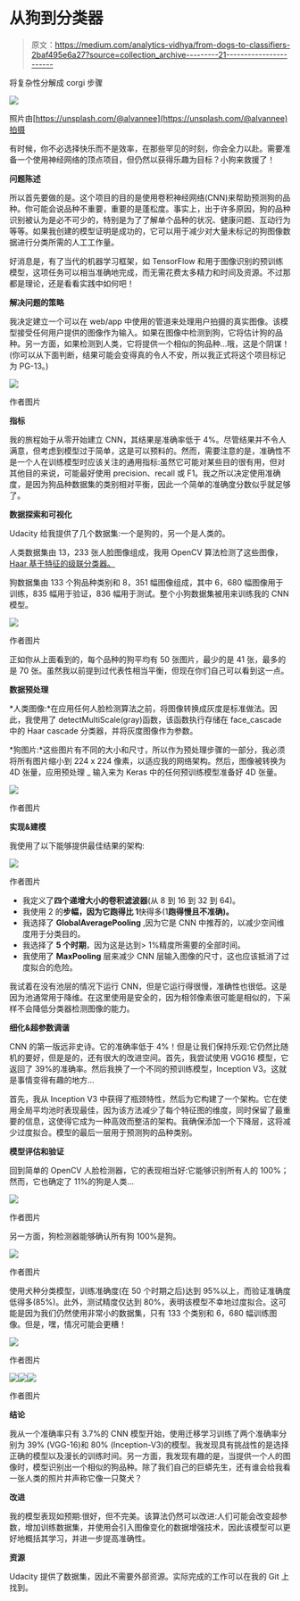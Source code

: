 # 从狗到分类器

> 原文：<https://medium.com/analytics-vidhya/from-dogs-to-classifiers-2baf495e6a27?source=collection_archive---------21----------------------->

将复杂性分解成 corgi 步骤

![](img/976f5315360aa30b93ca2c185325b50c.png)

照片由[https://unsplash.com/@alvannee](https://unsplash.com/@alvannee)拍摄

有时候，你不必选择快乐而不是效率，在那些罕见的时刻，你会全力以赴。需要准备一个使用神经网络的顶点项目，但仍然以获得乐趣为目标？小狗来救援了！

**问题陈述**

所以首先要做的是。这个项目的目的是使用卷积神经网络(CNN)来帮助预测狗的品种。你可能会说品种不重要，重要的是蓬松度。事实上，出于许多原因，狗的品种识别被认为是必不可少的，特别是为了了解单个品种的状况、健康问题、互动行为等等。如果我创建的模型证明是成功的，它可以用于减少对大量未标记的狗图像数据进行分类所需的人工工作量。

好消息是，有了当代的机器学习框架，如 TensorFlow 和用于图像识别的预训练模型，这项任务可以相当准确地完成，而无需花费太多精力和时间及资源。不过那都是理论，还是看看实践中如何吧！

**解决问题的策略**

我决定建立一个可以在 web/app 中使用的管道来处理用户拍摄的真实图像。该模型接受任何用户提供的图像作为输入。如果在图像中检测到狗，它将估计狗的品种。另一方面，如果检测到人类，它将提供一个相似的狗品种…哦，这是个阴谋！(你可以从下面判断，结果可能会变得真的令人不安，所以我正式将这个项目标记为 PG-13。)

![](img/50f6a1fd20af4c45ecdf580f8033bd5b.png)

作者图片

**指标**

我的旅程始于从零开始建立 CNN，其结果是准确率低于 4%。尽管结果并不令人满意，但考虑到模型过于简单，这是可以预料的。然而，需要注意的是，准确性不是一个人在训练模型时应该关注的通用指标:虽然它可能对某些目的很有用，但对其他目的来说，可能最好使用 precision、recall 或 F1。我之所以决定使用准确度，是因为狗品种数据集的类别相对平衡，因此一个简单的准确度分数似乎就足够了。

**数据探索和可视化**

Udacity 给我提供了几个数据集:一个是狗的，另一个是人类的。

人类数据集由 13，233 张人脸图像组成，我用 OpenCV 算法检测了这些图像， [Haar 基于特征的级联分类器。](https://docs.opencv.org/master/db/d28/tutorial_cascade_classifier.html)

狗数据集由 133 个狗品种类别和 8，351 幅图像组成，其中 6，680 幅图像用于训练，835 幅用于验证，836 幅用于测试。整个小狗数据集被用来训练我的 CNN 模型。

![](img/8c7fede1deac7dc073027f7855f0d128.png)

作者图片

正如你从上面看到的，每个品种的狗平均有 50 张图片，最少的是 41 张，最多的是 70 张。虽然我以前提到过代表性相当平衡，但现在你们自己可以看到这一点。

**数据预处理**

*人类图像:*在应用任何人脸检测算法之前，将图像转换成灰度是标准做法。因此，我使用了 detectMultiScale(gray)函数，该函数执行存储在 face_cascade 中的 Haar cascade 分类器，并将灰度图像作为参数。

*狗图片:*这些图片有不同的大小和尺寸，所以作为预处理步骤的一部分，我必须将所有图片缩小到 224 x 224 像素，以适应我的网络架构。然后，图像被转换为 4D 张量，应用预处理 _ 输入来为 Keras 中的任何预训练模型准备好 4D 张量。

![](img/de96510c8d543db403713d8bec436708.png)

作者图片

**实现&建模**

我使用了以下能够提供最佳结果的架构:

![](img/05a3cd12f6a0c05a2a6118f61dc73b85.png)

作者图片

*   我定义了**四个递增大小的卷积滤波器**(从 8 到 16 到 32 到 64)。
*   我使用 2 的**步幅，因为它跑得比 1**快得多(1**跑得慢且不准确)。**
*   我选择了 **GlobalAveragePooling** ,因为它是 CNN 中推荐的，以减少空间维度用于分类目的。
*   我选择了 **5 个时期**，因为这是达到> 1%精度所需要的全部时间。
*   我使用了 **MaxPooling** 层来减少 CNN 层输入图像的尺寸，这也应该抵消了过度拟合的危险。

我试着在没有池层的情况下运行 CNN，但是它运行得很慢，准确性也很低。这是因为池通常用于降维。在这里使用是安全的，因为相邻像素很可能是相似的，下采样不会降低分类器检测图像的能力。

**细化&超参数调谐**

CNN 的第一版远非史诗。它的准确率低于 4%！但是让我们保持乐观:它仍然比随机的要好，但是是的，还有很大的改进空间。首先，我尝试使用 VGG16 模型，它返回了 39%的准确率。然后我换了一个不同的预训练模型，Inception V3。这就是事情变得有趣的地方…

首先，我从 Inception V3 中获得了瓶颈特性，然后为它构建了一个架构。它在使用全局平均池时表现最佳，因为该方法减少了每个特征图的维度，同时保留了最重要的信息，这使得它成为一种高效而整洁的架构。我确保添加一个下降层，这将减少过度拟合。模型的最后一层用于预测狗的品种类别。

**模型评估和验证**

回到简单的 OpenCV 人脸检测器，它的表现相当好:它能够识别所有人的 100%；然而，它也确定了 11%的狗是人类…

![](img/e1096785ec7926b1ef4ab7bf13e3cc14.png)

作者图片

另一方面，狗检测器能够确认所有狗 100%是狗。

![](img/1ab96484f707310e28b1c77edce493e7.png)

作者图片

使用犬种分类模型，训练准确度(在 50 个时期之后)达到 95%以上，而验证准确度低得多(85%)。此外，测试精度仅达到 80%，表明该模型不幸地过度拟合。这可能是因为我们仍然使用非常小的数据集，只有 133 个类别和 6，680 幅训练图像。但是，嘿，情况可能会更糟！

![](img/ee368f184fdb265d363e64c583789bde.png)

作者图片

![](img/4817f2f4a57b1f93a4bfbbdfc37b62e2.png)![](img/5c248aeaff51e47e8491266a2218d6a8.png)![](img/d33d38a05fbd2dcfe73d5d9b2dcf3edc.png)

作者图片

**结论**

我从一个准确率只有 3.7%的 CNN 模型开始，使用迁移学习训练了两个准确率分别为 39% (VGG-16)和 80% (Inception-V3)的模型。我发现具有挑战性的是选择正确的模型以及漫长的训练时间。另一方面，我发现有趣的是，当提供一个人的图像时，模型识别出一个相似的狗品种。除了我们自己的巨蟒先生，还有谁会给我看一张人类的照片并声称它像一只獒犬？

**改进**

我的模型表现如预期:很好，但不完美。该算法仍然可以改进:人们可能会改变超参数，增加训练数据集，并使用会引入图像变化的数据增强技术，因此该模型可以更好地概括其学习，并进一步提高准确性。

**资源**

Udacity 提供了数据集，因此不需要外部资源。实际完成的工作可以在我的 Git 上找到。